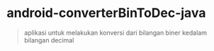 # android-converterBinToDec-java
> aplikasi untuk melakukan konversi dari bilangan biner kedalam bilangan decimal   


